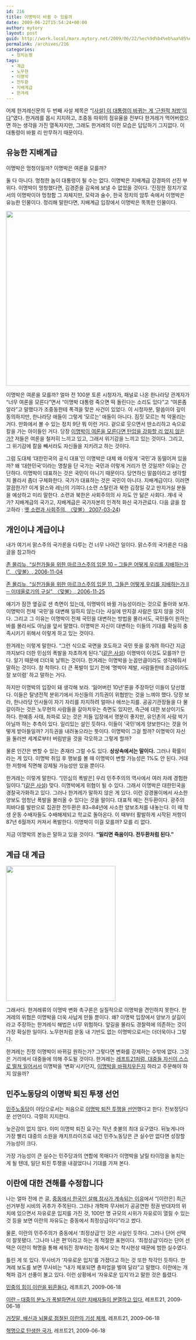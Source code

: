 ```yaml
---
id: 216
title: 이명박이 바뀔 수 있을까
date: 2009-06-22T15:54:24+00:00
author: mytory
layout: post
guid: http://work.local/marx.mytory.net/2009/06/22/%ec%9d%b4%eb%aa%85%eb%b0%95%ec%9d%b4-%eb%b0%94%eb%80%94-%ec%88%98-%ec%9e%88%ec%9d%84%ea%b9%8c/
permalink: /archives/216
categories:
  - 정치논평
tags:
  - 계급
  - 노무현
  - 이명박
  - 전두환
  - 지배계급
  - 한겨레
---
```

어제 한겨레신문의 두 번째 사설 제목은 “<a href="http://www.hani.co.kr/arti/opinion/editorial/361666.html" target="_blank" title="새 창에서 기사를 엽니다">[사설] 이 대통령이 바뀌는 게 ‘근원적 처방’이다</a>”였다. 한겨레를 몹시 지지하고, 조중동 따위의 점유율을 전부다 한겨레가 먹어버렸으면 하는 생각을 가진 열독자지만, 그래도 한겨레의 이런 모습은 답답하기 그지없다. 이 대통령이 바뀔 리 만무하기 때문이다.

## 유능한 지배계급

이명박은 멍청이일까? 이명박은 여론을 모를까?

둘 다 아니다. 멍청한 놈이 대통령이 될 수는 없다. 이명박은 지배계급 강경파의 선진 부위다. 이명박이 멍청했다면, 김경준을 감옥에 보낼 수 없었을 것이다. ‘진정한 정치가’로서의 이명박이야 멍청함 그 자체지만, 모략과 술수, 한국 정치의 암투 속에서 이명박은 유능한 인물이다. 정리해 말한다면, 지배계급 입장에서 이명박은 똑똑한 인물이다.

<img src="http://work.local/marx.mytory.net/wp-content/uploads/1/cfile4.uf.1308E0284A3FA6432750F9.jpg" class="aligncenter" width="540" height="478" alt="" filename="left008-cartoon.jpg" filemime="image/jpeg" />

이명박은 여론을 모를까? 얼마 전 100분 토론 시청자가, 패널로 나온 한나라당 관계자가 “너무 여론을 모른다”면서 “이명박 대통령 죽으면 떡 돌린다는 소리도 있다”고 “여론좀 알라”고 말했다가 조중동한테 폭격을 맞은 사건이 있었다. 이 시청자분, 말씀이야 깊이 동의하지만, 한나라당 애들이 그렇게 ‘모르는’ 애들이 아니다. 짐짓 모르는 척 약올리는 거다. 만화에서 볼 수 있는 정치 9단 뭐 이런 거다. 겉으로 웃으면서 딴소리하고 속으로 칼을 가는 아이들인 거다. 당장 <a href="http://wspaper.org/article/6555" target="_blank" title="논설 - 이명박 정부의 탄압은 위기의식의 발로, 레프트21, 2009-05-21">이명박이 여론을 모른다면 탄압을 강화할 리 없지 않은가?</a> 저들은 여론을 철저히 느끼고 있고, 그래서 위기감을 느끼고 있는 것이다. 그리고, 그 위기감에 칼을 빼서라도 자신들을 지키려고 하는 것이다.

그럼 도대체 ‘대한민국의 공식 대표’인 이명박은 대체 왜 이렇게 ‘국민’과 동떨어져 있을까? 왜 ‘대한민국’이라는 명찰을 단 국가는 국민과 이렇게 거리가 먼 것일까? 이유는 간단하다. 이명박이 대표하는 것은 국민이 아니기 때문이다. 당연하신 말씀이라고 생각할지 몰라서 좀더 구체화한다. 국가가 대표하는 것은 국민이 아니다. 지배계급이다. 이러면 깔끔한가? 이게 맑스와 레닌의 기여다.(소련 스탈린과 북한 김정일 갖고 딴지거실 분들을 예상하고 미리 말한다. 소련과 북한은 사회주의의 사 자도 안 닮은 사회다. 걔네 국가? 지배계급의 국가고, 지배계급은 국가자본의 인격적 화신 국가관료다. 다음 글을 참고하라 : <a href="http://wspaper.org/article/3987" target="_blank" title="새 창에서 기사를 엽니다">옛 소련과 사회주의, 〈맞불〉 2007-03-24</a>)

## 개인이냐 계급이냐

내가 여기서 맑스주의 국가론을 다루는 건 너무 나아간 일이다. 맑스주의 국가론은 다음 글을 참고하라

<p class="link">
  <a href="http://wspaper.org/article/3548" target="_blank" title="">존 몰리뉴, “실천가들을 위한 마르크스주의 입문 10 &#8211; 그들은 어떻게 우리를 지배하는가 I”, 〈맞불〉, 2006-11-04</a>
</p>

<p class="link">
  <a href="http://wspaper.org/article/3623" target="_blank" title="">존 몰리뉴, “실천가들을 위한 마르크스주의 입문 11, 그들은 어떻게 우리를 지배하는가 II ─ 이데올로기의 구실”, 〈맞불〉, 2006-11-25</a>
</p>

얘기가 잠깐 옆길로 샌 측면이 있는데, 이명박이 바뀔 가능성이라는 것으로 돌아와 보자. 이명박이 전체 ‘국민’을 대변해 일하지 않는다는 사실에 딴지걸 사람은 많지 않을 것이다. 그리고 그 이유는 이명박이 전체 국민을 대변하는 방법을 몰라서도, 국민들이 원하는 바를 몰라서도 아님을 앞서 말했다. 이명박은 자신이 대변하는 이들의 기대를 확실히 충족시키기 위해서 이렇게 하고 있는 것이다.

한겨레는 이렇게 말한다. “그런 식으로 국면을 호도하고 국민 뜻을 뭉개려 하다간 지금까지보다 더한 민심의 폭발을 자초하게 된다.”(<a href="http://www.hani.co.kr/arti/opinion/editorial/361666.html" target="_blank" title="[사설] 이 대통령이 바뀌는 게 ‘근원적 처방’이다">같은 사설</a>) 이명박이 이것도 모를까? 안다. 알기 때문에 더더욱 날뛰는 것이다. 한겨레는 이명박을 눈꼽만큼이라도 생각해줘서 말하는 것이다. 참 착하다. 더 큰 폭발이 있기 전에 ‘명박아 제발, 사람들한테 조금이라도 잘 보이렴’ 하고 말하는 거다.

하지만 이명박의 입장이 돼 생각해 보라. ‘잃어버린 10년’론을 주장하던 이들이 당선했다. 이들은 탈냉전적 분위기에서 자신들의 기득권이 위협받는 것을 느껴야 했다. 당장 보라, 한나라당 인사들이 자기 자리를 차지하려 얼마나 애쓰는지를. 공공기관장들을 다 물갈이하는 것은 노무현의 사람들을 갈아치우는 측면도 있지만, 측근에 대한 보상이기도 하다. 한예종 사태, 좌파로 모는 것은 저들 입장에서 명분이 좋지만, 유인촌의 사람 박기 아닐까 하는 추측이 있다. 일리있는 설인 듯하다. 이들이 ‘국민’에게 양보한다는 것을 어떻게 받아들일까? 기득권을 내려놓으라는 뜻이다. 이명박이 그걸 할까? 이명박이 자신을 둘러싼 세계로부터 버림받을 것을 각오하고 그렇게 할까?

물론 인간은 변할 수 있는 존재라 그럴 수도 있다. **상상속에서는 말이다.** 그러나 확률이라는 게 있다. 이명박 취임 후 행보를 볼 때 이명박이 변할 가능성은 1%도 안 된다. 거대한 저항에 직면해 강제될 가능성만 있을 뿐이다.

한겨레는 이렇게 말한다. “[민심의 폭발은] 우리 민주주의의 역사에서 여러 차례 경험한 일이다.”(<a href="http://www.hani.co.kr/arti/opinion/editorial/361666.html" target="_blank" title="[사설] 이 대통령이 바뀌는 게 ‘근원적 처방’이다">같은 사설</a>) 맞다. 이명박에게 위협이 될 수 있다. 그래서 이명박은 대한민국을 경찰국가화하고 있다. 그러나 한겨레가 말하지 않은 게 있다. 이런 강경몰이에서 사소한 양보도 엄청난 폭발을 불러올 수 있다는 것을 말이다. 대표적 예는 전두환이다. 광주의 피바다를 발판으로 집권한 전두환은 83~84년에 사소한 양보조처를 내놓는다. 이 때 학생 운동 수배자들도 수배해제되고 학교로 돌아온다. 이 때부터 활발하게 시작된 저항이 87년 6월까지 커져서 폭발한다. 이명박이 이걸 모를까? 모를 리 없다.

지금 이명박의 본능은 말하고 있을 것이다. **“밀리면 죽음이다. 전두환처럼 된다.”**

## 계급 대 계급

<img src="http://work.local/marx.mytory.net/wp-content/uploads/1/cfile5.uf.147139254A3FA5FF42E085.jpg" class="alignleft" width="300" height="369" alt="" filename="left008-p01.jpg" filemime="image/jpeg" />

그래서다. 한겨레류의 이명박 변화 촉구론은 실질적으로 이명박을 견인하지 못한다. 한겨레의 위협은 이명박을 더욱 사납게 만들 뿐이다. 왜? 이명박 입장에서 양보가 살길이라고 주장하는 한겨레식 해법은 너무 위험하다. 앞길을 몰라도 경찰력에 의존하는 것이 가장 확실한 일이다. 노무현처럼 운동 내 기반도 없는 이명박으로서는 더더욱이나 그렇다.

한겨레는 진정 이명박이 바뀌길 원하는가? 그렇다면 변화를 강제하는 수밖에 없다. 그것은 거리에서 대중들에 의해 주도될 것이다. 한겨레는 <a href="http://wspaper.org/article/6685" target="_blank" title="논설 - 뜨거운 분노를 지속적 대중 행동으로 이끌어야, 레프트21, 2009-06-18">레프트21처럼, 대중들 자신이 스스로 떨쳐 일어서서</a> 이명박을 ‘변화’시키던지, <a href="http://wspaper.org/article/6657" target="_blank" title="최영준, 이명박은 “깨끗이 물러나야 옳다” - 이것이 국민 다수의 심정이다, 레프트21, 2009-06-18">이명박을 바꿔치우든지</a> 하라고 주문해야 하지 않을까?

<div id="" class="gray-textbox">
  <h2>
    민주노동당의 이명박 퇴진 투쟁 선언
  </h2>
  
  <p>
    <a href="http://www.kdlp.org" target="_blank" title="새 창에서 엽니다">민주노동당</a>이 야당으로서는 처음으로 <a href="http://www.kdlp.org/statement/1092823" target="_blank" title="민주노동당 제1차 정책당대회 선언문 - 국민 여러분께 드리는 글 : 이명박 정권을 퇴진시키고, 민생・민주・평화를 반드시 실현하겠습니다.">이명박 퇴진 투쟁을 선언</a>했다고 한다. 진보정당다운 선언이다. 극렬히 지지한다.
  </p>
  
  <p>
    늦은감이 없지 않다. 이미 이명박 퇴진 요구는 작년 촛불의 최대 요구였다. 뒤늦게나마 가장 빨리 대중의 소원을 캐치프라이즈로 내건 민주노동당은 큰 실수만 없다면 성장할 가능성이 크다.
  </p>
  
  <p>
    가장 가능성이 큰 실수는 민주당과의 연합에 목매다가 이명박을 날릴 타이밍을 놓치는 게 될 텐데, 일단 퇴진 투쟁을 내걸었다니 기대를 가져 본다.
  </p></p>
</div>

<div id="" class="gray-textbox">
  <h2>
    이란에 대한 견해를 수정합니다
  </h2>
  
  <p>
    나는 얼마 전에 쓴 글, <a href="http://spar2003.tistory.com/107" target="_blank" title="">중동에서 한국인 살해 참사가 계속되는 이유</a>에서 “[이란은] 최근 선거부정 시비의 귀추가 주목된다. 그러나 개혁파 무사비가 공공연한 정권 반대자의 위치에 있으면서 자유로운 입지를 가진 것, 100만 명 규모의 시위가 자유로이 열릴 수 있는 것 등을 보면 이란의 자유도는 중동에서 최정상급이다”라고 썼다.
  </p>
  
  <p>
    물론, 이란의 민주주의가 중동에서 ‘최정상급’인 것은 사실인 듯하다. 그러나 단어 선택이 잘못됐다. ‘그나마 나은 편’이라고 하는 게 적절한 표현이다. ‘최정상급’이라는 단어 선택은 이란이 혁명을 통해 세워진 정부라는 점에서 오는 착시현상 때문에 범한 실수였다.
  </p>
  
  <p>
    틀린 게 또 있다. 무사비가 ‘자유로운 입지’를 가졌다고 하는 것 또한 착각인 듯하다. 한겨레 보도를 보면 무사비는 “내가 체포되면 총파업을 벌여 달라”고 말했다. 이란에는 개혁파 검거 선풍이 불고 있다. 이런 상황에서 ‘자유로운 입지’라고 말한 것은 틀렸다.
  </p>
  
  <p class="link">
    <a href="http://wspaper.org/article/6661" target="_blank" title="">민중의 힘이 이란을 뒤흔들다</a>, 레프트21, 2009-06-18
  </p>
  
  <p class="link">
    <a href="http://wspaper.org/article/6664" target="_blank" title="">이란 &#8211; 대중의 분노가 폭발하면서 이란 지배자들이 분열하고 있다</a>, 레프트21, 2009-06-18
  </p>
  
  <p class="link">
    <a href="http://wspaper.org/article/6663" target="_blank" title="">거짓말, 배신과 뇌물로 점철된 이란의 기성 체제</a>, 레프트21, 2009-06-18
  </p>
  
  <p class="link">
    <a href="http://wspaper.org/article/6662" target="_blank" title="">혁명으로 탄생한 국가</a>, 레프트21, 2009-06-18
  </p></p>
</div>